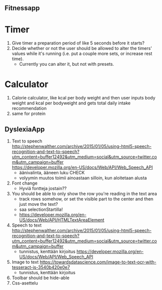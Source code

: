 ## Fitnessapp  
# Timer  
1. Give timer a preparation period of like 5 seconds before it starts?   
2. Decide whether or not the user should be allowed to alter the timers' values while it's running (i.e. put a couple more sets, or increase rest time).    
    - Currently you can alter it, but not with presets.
# Calculator   
1. Calorie calculator, like kcal per body weight and then user inputs body weight and kcal per bodyweight and gets total daily intake recommendation   
2. same for protein    

## DyslexiaApp  
1. Text to speech  
http://stephenwalther.com/archive/2015/01/05/using-html5-speech-recognition-and-text-to-speech?utm_content=buffer12492&utm_medium=social&utm_source=twitter.com&utm_campaign=buffer  
https://developer.mozilla.org/en-US/docs/Web/API/Web_Speech_API  
    - äänivalinta, ääneen luku CHECK
    - volyymin muutos toimii ainoastaan silloin, kun aloitetaan alusta
2. Font change  
    - Hyviä fontteja jostain??
3. You should be able to only show the row you're reading in the text area  
    - track rows somehow, or set the visible part to the center and then just move the text?  
    - saa selectionStartilla!  
    - https://developer.mozilla.org/en-US/docs/Web/API/HTMLTextAreaElement  
4. Speech to text  
http://stephenwalther.com/archive/2015/01/05/using-html5-speech-recognition-and-text-to-speech?utm_content=buffer12492&utm_medium=social&utm_source=twitter.com&utm_campaign=buffer  
    - tunnistus, kenttään kirjoitus
https://developer.mozilla.org/en-US/docs/Web/API/Web_Speech_API  
5. Image to text 
https://towardsdatascience.com/image-to-text-ocr-with-tesseract-js-3540b420e0e7  
    - tunnistus, kenttään kirjoitus
6. Toolbar should be hide-able    
7. Css-asettelu  